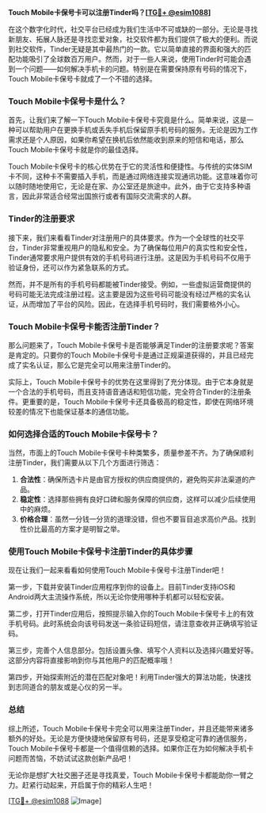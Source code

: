 **Touch Mobile卡保号卡可以注册Tinder吗？[[TG💪+ @esim1088](https://t.me/s/esim1088)]**

在这个数字化时代，社交平台已经成为我们生活中不可或缺的一部分。无论是寻找新朋友、拓展人脉还是寻找恋爱对象，社交软件都为我们提供了极大的便利。而说到社交软件，Tinder无疑是其中最热门的一款。它以简单直接的界面和强大的匹配功能吸引了全球数百万用户。然而，对于一些人来说，使用Tinder时可能会遇到一个问题——如何解决手机卡的问题。特别是在需要保持原有号码的情况下，Touch Mobile卡保号卡就成了一个不错的选择。

### Touch Mobile卡保号卡是什么？

首先，让我们来了解一下Touch Mobile卡保号卡究竟是什么。简单来说，这是一种可以帮助用户在更换手机或丢失手机后保留原手机号码的服务。无论是因为工作需求还是个人原因，如果你希望在换机后依然能收到原来的短信和电话，那么Touch Mobile卡保号卡就是你的最佳选择。

Touch Mobile卡保号卡的核心优势在于它的灵活性和便捷性。与传统的实体SIM卡不同，这种卡不需要插入手机，而是通过网络连接实现通讯功能。这意味着你可以随时随地使用它，无论是在家、办公室还是旅途中。此外，由于它支持多种语言，因此非常适合经常出国旅行或者有国际交流需求的人群。

### Tinder的注册要求

接下来，我们来看看Tinder对注册用户的具体要求。作为一个全球性的社交平台，Tinder非常重视用户的隐私和安全。为了确保每位用户的真实性和安全性，Tinder通常要求用户提供有效的手机号码进行注册。这是因为手机号码不仅用于验证身份，还可以作为紧急联系的方式。

然而，并不是所有的手机号码都能被Tinder接受。例如，一些虚拟运营商提供的号码可能无法完成注册过程。这主要是因为这些号码可能没有经过严格的实名认证，从而增加了平台的风险。因此，在选择手机号码时，我们需要格外小心。

### Touch Mobile卡保号卡能否注册Tinder？

那么问题来了，Touch Mobile卡保号卡是否能够满足Tinder的注册要求呢？答案是肯定的。只要你的Touch Mobile卡保号卡是通过正规渠道获得的，并且已经完成了实名认证，那么它是完全可以用来注册Tinder的。

实际上，Touch Mobile卡保号卡的优势在这里得到了充分体现。由于它本身就是一个合法的手机号码，而且支持语音通话和短信功能，完全符合Tinder的注册条件。更重要的是，Touch Mobile卡保号卡还具备极高的稳定性，即使在网络环境较差的情况下也能保证基本的通信功能。

### 如何选择合适的Touch Mobile卡保号卡？

当然，市面上的Touch Mobile卡保号卡种类繁多，质量参差不齐。为了确保顺利注册Tinder，我们需要从以下几个方面进行筛选：

1. **合法性**：确保所选卡片是由官方授权的供应商提供的，避免购买非法渠道的产品。
2. **稳定性**：选择那些拥有良好口碑和服务保障的供应商，这样可以减少后续使用中的麻烦。
3. **价格合理**：虽然一分钱一分货的道理没错，但也不要盲目追求高价产品。找到性价比最高的方案才是明智之举。

### 使用Touch Mobile卡保号卡注册Tinder的具体步骤

现在让我们一起来看看如何使用Touch Mobile卡保号卡注册Tinder吧！

第一步，下载并安装Tinder应用程序到你的设备上。目前Tinder支持iOS和Android两大主流操作系统，所以无论你使用哪种手机都可以轻松安装。

第二步，打开Tinder应用后，按照提示输入你的Touch Mobile卡保号卡上的有效手机号码。此时系统会向该号码发送一条验证码短信，请注意查收并正确填写验证码。

第三步，完善个人信息部分。包括设置头像、填写个人资料以及选择兴趣爱好等。这部分内容将直接影响到你与其他用户的匹配概率哦！

第四步，开始探索附近的潜在匹配对象吧！利用Tinder强大的算法功能，快速找到志同道合的朋友或是心仪的另一半。

### 总结

综上所述，Touch Mobile卡保号卡完全可以用来注册Tinder，并且还能带来诸多额外的好处。无论是方便快捷地保留原有号码，还是享受稳定可靠的通信服务，Touch Mobile卡保号卡都是一个值得信赖的选择。如果你正在为如何解决手机卡问题而苦恼，不妨试试这款创新产品吧！

无论你是想扩大社交圈子还是寻找真爱，Touch Mobile卡保号卡都能助你一臂之力。赶紧行动起来，开启属于你的精彩人生吧！

[[TG💪+ @esim1088](https://t.me/s/esim1088) ![Image](https://i.postimg.cc/4NQfJmqS/Snipaste-2025-05-13-00-14-12.png)]